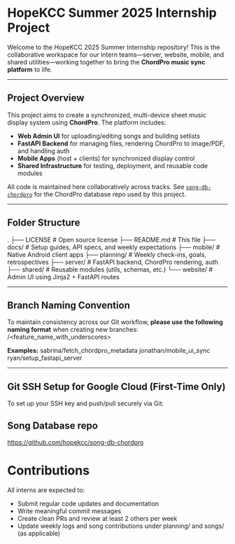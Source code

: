 # HopeKCC Summer 2025 Internship Project

Welcome to the HopeKCC 2025 Summer Internship repository! This is the collaborative workspace for our intern teams—server, website, mobile, and shared utilities—working together to bring the **ChordPro music sync platform** to life.

---

## Project Overview

This project aims to create a synchronized, multi-device sheet music display system using **ChordPro**. The platform includes:

- **Web Admin UI** for uploading/editing songs and building setlists  
- **FastAPI Backend** for managing files, rendering ChordPro to image/PDF, and handling auth  
- **Mobile Apps** (host + clients) for synchronized display control  
- **Shared Infrastructure** for testing, deployment, and reusable code modules  

All code is maintained here collaboratively across tracks. See [`song-db-chordpro`](https://github.com/hopekcc/song-db-chordpro) for the ChordPro database repo used by this project.

---

## Folder Structure
.
├── LICENSE # Open source license
├── README.md # This file
├── docs/ # Setup guides, API specs, and weekly expectations
├── mobile/ # Native Android client apps
├── planning/ # Weekly check-ins, goals, retrospectives
├── server/ # FastAPI backend, ChordPro rendering, auth
├── shared/ # Reusable modules (utils, schemas, etc.)
└── website/ # Admin UI using Jinja2 + FastAPI routes


---

## Branch Naming Convention

To maintain consistency across our Git workflow, **please use the following naming format** when creating new branches:
<yourname>/<feature_name_with_underscores>

**Examples:**
sabrina/fetch_chordpro_metadata
jonathan/mobile_ui_sync
ryan/setup_fastapi_server


---

## Git SSH Setup for Google Cloud (First-Time Only)

To set up your SSH key and push/pull securely via Git:


## Song Database repo
https://github.com/hopekcc/song-db-chordpro

# Contributions
All interns are expected to:

- Submit regular code updates and documentation
- Write meaningful commit messages
- Create clean PRs and review at least 2 others per week
- Update weekly logs and song contributions under planning/ and songs/ (as applicable)


